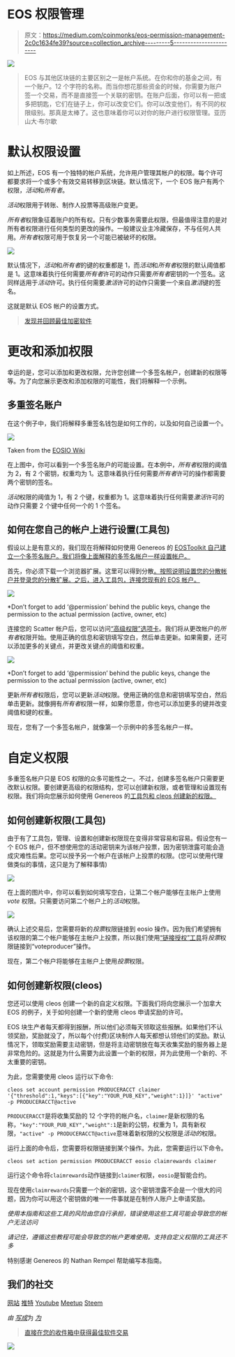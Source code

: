 # EOS 权限管理

> 原文：<https://medium.com/coinmonks/eos-permission-management-2c0c1634fe39?source=collection_archive---------5----------------------->

![](img/d1d9d8941b659a6551c7cd4edb04c5e0.png)

> EOS 与其他区块链的主要区别之一是帐户系统。在你和你的基金之间，有一个账户。12 个字符的名称。而当你想花那些资金的时候，你需要为账户签一个交易，而不是直接签一个关联的密钥。在账户后面，你可以有一把或多把钥匙，它们在链子上，你可以改变它们。你可以改变他们，有不同的权限级别。那真是太棒了。这也意味着你可以对你的账户进行权限管理。亚历山大·布尔歇

# 默认权限设置

如上所述，EOS 有一个独特的帐户系统，允许用户管理其帐户的权限。每个许可都要求将一个或多个有效交易转移到区块链。默认情况下，一个 EOS 账户有两个权限，*活动*和*所有者*。

*活动*权限用于转账、制作人投票等高级账户变更。

*所有者*权限象征着账户的所有权。只有少数事务需要此权限，但最值得注意的是对所有者权限进行任何类型的更改的操作。一般建议业主冷藏保存，不与任何人共用。*所有者*权限可用于恢复另一个可能已被破坏的权限。

![](img/881d8a7033579be2bd9cb4959cd9d909.png)

默认情况下，*活动*和*所有者*的键的权重都是 1，而*活动*和*所有者*权限的默认阈值都是 1。这意味着执行任何需要*所有者*许可的动作只需要*所有者*密钥的一个签名。这同样适用于*活动*许可。执行任何需要*激活*许可的动作只需要一个来自*激活*键的签名。

这就是默认 EOS 帐户的设置方式。

> [发现并回顾最佳加密软件](https://coincodecap.com)

# 更改和添加权限

幸运的是，您可以添加和更改权限，允许您创建一个多签名帐户，创建新的权限等等。为了向您展示更改和添加权限的可能性，我们将解释一个示例。

## 多重签名账户

在这个例子中，我们将解释多重签名钱包是如何工作的，以及如何自己设置一个。

![](img/5da7c2ca47599ed69a9d053551e5a2ed.png)

Taken from the [EOSIO Wiki](https://github.com/EOSIO/eos/wiki/Accounts%20%26%20Permissions)

在上图中，你可以看到一个多签名账户的可能设置。在本例中，*所有者*权限的阈值为 2，有 2 个密钥，权重均为 1。这意味着执行任何需要*所有者*许可的操作都需要两个密钥的签名。

*活动*权限的阈值为 1，有 2 个键，权重都为 1。这意味着执行任何需要*激活*许可的动作只需要 2 个键中任何一个的 1 个签名。

## 如何在您自己的帐户上进行设置(工具包)

假设以上是有意义的，我们现在将解释如何使用 Genereos 的 [EOSToolkit 自己建立一个多签名账户。我们将像上面解释的多签名帐户一样设置帐户。](https://eostoolkit.io/account/advanced)

首先，你必须下载一个浏览器扩展。这里可以得到分散[。按照说明设置您的分散帐户并登录您的分散扩展。之后，进入工具包，连接您现有的 EOS 帐户。](https://get-scatter.com/)

![](img/532f7f3d356f0f958ce25004b258bff5.png)

*Don’t forget to add ‘@permission’ behind the public keys, change the permission to the actual permission (active, owner, etc)

连接您的 Scatter 帐户后，您可以访问[“高级权限”选项卡](https://eostoolkit.io/account/advanced)。我们将从更改帐户的*所有者*权限开始。使用正确的信息和密钥填写空白，然后单击更新。如果需要，还可以添加更多的关键点，并更改关键点的阈值和权重。

![](img/28a184cb2989b32e5acf832e76dc4d0d.png)

*Don’t forget to add ‘@permission’ behind the public keys, change the permission to the actual permission (active, owner, etc)

更新*所有者*权限后，您可以更新*活动*权限。使用正确的信息和密钥填写空白，然后单击更新。就像拥有*所有者*权限一样，如果你愿意，你也可以添加更多的键并改变阈值和键的权重。

现在，您有了一个多签名帐户，就像第一个示例中的多签名帐户一样。

# 自定义权限

多重签名帐户只是 EOS 权限的众多可能性之一。不过，创建多签名帐户只需要更改默认权限。要创建更高级的权限结构，您可以创建新权限，或者管理和设置现有权限。我们将向您展示如何使用 Genereos 的[工具包和 cleos 创建新的权限。](https://eostoolkit.io/)

## 如何创建新权限(工具包)

由于有了工具包，管理、设置和创建新权限现在变得非常容易和容易。假设您有一个 EOS 帐户，但不想使用您的活动密钥来为该帐户投票，因为密钥泄露可能会造成灾难性后果。您可以授予另一个帐户在该帐户上投票的权限。(您可以使用代理做类似的事情，这只是为了解释事情)

![](img/8c0f3090906bd3d85cee683a9fafa380.png)

在上面的图片中，你可以看到如何填写空白，让第二个帐户能够在主帐户上使用 *vote* 权限。只需要访问第二个帐户上的*活动*权限。

![](img/4e038c948b6cc286786821df57eaee08.png)

确认上述交易后，您需要将新的*投票*权限链接到 eosio 操作。因为我们希望拥有该权限的第二个帐户能够在主帐户上投票，所以我们使用[“链接授权”工具](https://eostoolkit.io/account/linkauth)将*投票*权限链接到“voteproducer”操作。

现在，第二个帐户将能够在主帐户上使用*投票*权限。

## 如何创建新权限(cleos)

您还可以使用 cleos 创建一个新的自定义权限。下面我们将向您展示一个加拿大 EOS 的例子，关于如何创建一个新的使用 cleos 申请奖励的许可。

EOS 块生产者每天都得到报酬，所以他们必须每天领取这些报酬。如果他们不认领奖励，奖励就没了，所以每个(付费)区块制作人每天都想认领他们的奖励。默认情况下，领取奖励需要主动密钥，但是将主动密钥放在每天收集奖励的服务器上是非常危险的。这就是为什么需要为此设置一个新的权限，并为此使用一个新的、不太重要的密钥。

为此，您需要使用 cleos 运行以下命令:

```
cleos set account permission PRODUCERACCT claimer '{"threshold":1,"keys":[{"key":"YOUR_PUB_KEY","weight":1}]}' "active" -p PRODUCERACCT@active 
```

`PRODUCERACCT`是将收集奖励的 12 个字符的帐户名，`claimer`是新权限的名称，`"key":"YOUR_PUB_KEY","weight":1`是新的公钥，权重为 1，具有新权限，`"active" -p PRODUCERACCT@active`意味着新权限的父权限是*活动的*权限。

运行上面的命令后，您需要将权限链接到某个操作。为此，您需要运行以下命令。

```
cleos set action permission PRODUCERACCT eosio claimrewards claimer 
```

运行这个命令将`claimrewards`动作链接到`claimer`权限，`eosio`是智能合约。

现在使用`claimrewards`只需要一个新的密钥，这个密钥泄露不会是一个很大的问题，因为你可以用这个密钥做的唯一一件事就是在制作人账户上申请奖励。

*使用本指南和这些工具的风险由您自行承担，错误使用这些工具可能会导致您的帐户无法访问*

*请记住，遵循这些教程可能会导致您的帐户更难使用。支持自定义权限的工具还不多*

特别感谢 Genereos 的 Nathan Rempel 帮助编写本指南。

## 我们的社交

[网站](http://blockgenic.io)
[推特](https://twitter.com/blockgenic)
[Youtube](https://www.youtube.com/channel/UCXTaehuAs3UWKnMVnT71MMQ)
[Meetup](https://www.meetup.com/nl-NL/Seattle-EOS/)
[Steem](https://steemit.com/@block21)

*由* [*写成*](https://www.linkedin.com/in/yannick-slenter/)为 [*为*](https://blockgenic.website/)

> [直接在您的收件箱中获得最佳软件交易](https://coincodecap.com/?utm_source=coinmonks)

[![](img/7c0b3dfdcbfea594cc0ae7d4f9bf6fcb.png)](https://coincodecap.com/?utm_source=coinmonks)